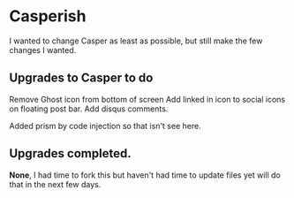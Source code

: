 # Casperish

I wanted to change Casper as least as possible, but still make the few changes I wanted.

## Upgrades to Casper to do

Remove Ghost icon from bottom of screen
Add linked in icon to social icons on floating post bar.
Add disqus comments.

Added prism by code injection so that isn't see here.


## Upgrades completed.

**None**, I had time to fork this but haven't had time to update files yet will do that in the next few days.
